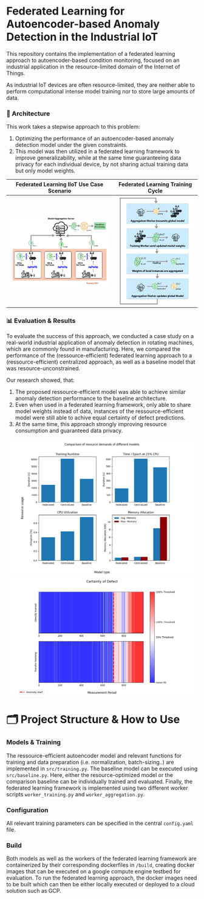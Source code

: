 # Federated Learning for Autoencoder-based Anomaly Detection in the Industrial IoT

This repository contains the implementation of a federated learning approach to autoencoder-based condition monitoring, 
focused on an industrial application in the resource-limited domain of the Internet of Things.

As industrial IoT devices are often resource-limited, they are neither able to perform computational intense model training 
nor to store large amounts of data. 

### 🔧 Architecture

This work takes a stepwise approach to this problem:
1. Optimizing the performance of an autoencoder-based anomaly detection model under the given constraints.
2. This model was then utilized in a federated learning framework to improve generalizability, while at the same time guaranteeing data privacy for each individual device, by not sharing actual training data but only model weights.


| Federated Learning IIoT Use Case Scenario                 | Federated Learning Training Cycle                                             |
|-----------------------------------------------------------|-------------------------------------------------------------------------------|
| ![Federated Learning](plots/ReadMe/federated-factory.png) | ![Federated Learning Architecture](plots/ReadMe/federated-training-cycle.png) |

### 📊 Evaluation & Results

To evaluate the success of this approach, we conducted a case study on a real-world industrial application of 
anomaly detection in rotating machines, which are commonly found in manufacturing.
Here, we compared the performance of the (ressource-efficient) federated learning approach to a (ressource-efficient) centralized approach, as well as a baseline model that was resource-unconstrained.

Our research showed, that:
1. The proposed ressource-efficient model was able to achieve similar anomaly detection performance to the baseline architecture.
2. Even when used in a federated learning framework, only able to share model weights instead of data, instances of the ressource-efficient model were still able to achive equal certainty of defect predictions.
3. At the same time, this approach strongly improving resource consumption and guaranteed data privacy.

![Resource evaluation](plots/ReadMe/E2-Resources-v2.png) 
![Transferlearning evaluation](plots/ReadMe/transferlearning-comparison.png)



# 🗂️ Project Structure & How to Use

### Models & Training
The ressource-efficient autoencoder model and relevant functions for training and data preparation (i.e. normalization, batch-sizing..) are implemented in `src/training.py`.
The baseline model can be executed using `src/baseline.py`.
Here, either the resource-optimized model or the comparison baseline can be individually trained and evaluated.
Finally, the federated learning framework is implemented using two different worker scripts `worker_training.py` and `worker_aggregation.py`.

### Configuration
All relevant training parameters can be specified in the central `config.yaml` file.

### Build
Both models as well as the workers of the federated learning framework are containerized by their corresponding dockerfiles in `/build`, creating docker images that can be executed on a google compute engine testbed for evaluation.
To run the federated learning approach, the docker images need to be built which can then be either locally executed or deployed to a cloud solution such as GCP.